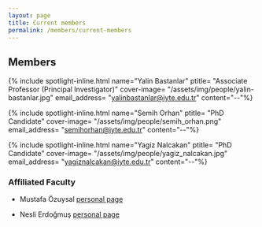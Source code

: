```yaml
---
layout: page
title: Current members
permalink: /members/current-members
---
```


## Members


{% include spotlight-inline.html
  name="Yalin Bastanlar"
  ptitle= "Associate Professor (Principal Investigator)"
  cover-image= "/assets/img/people/yalin-bastanlar.jpg"
  email_address= "yalinbastanlar@iyte.edu.tr"
  content="--"%}

{% include spotlight-inline.html
  name="Semih Orhan"
  ptitle= "PhD Candidate"
  cover-image= "/assets/img/people/semih_orhan.png"
  email_address= "semihorhan@iyte.edu.tr"
  content="--"%}

{% include spotlight-inline.html
  name="Yagiz Nalcakan"
  ptitle= "PhD Candidate"
  cover-image= "/assets/img/people/yagiz_nalcakan.jpg"
  email_address= "yagiznalcakan@iyte.edu.tr"
  content="--"%}


### Affiliated Faculty

* Mustafa Özuysal [personal page](http://www.iyte.edu.tr/~mustafaozuysal)

* Nesli Erdoğmuş  [personal page](https://ceng.iyte.edu.tr/tr/people/nesli-erdogmus/)



